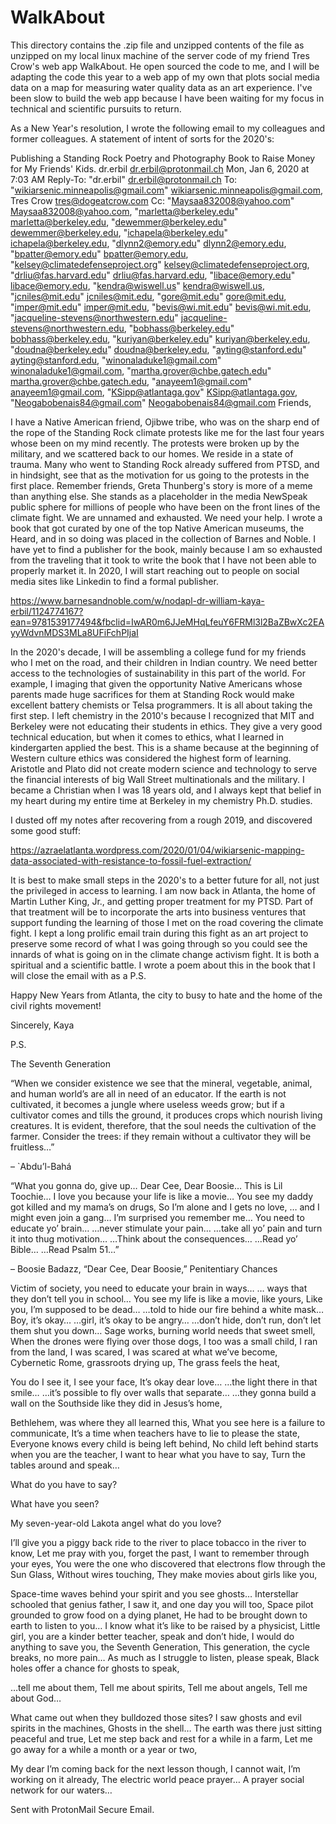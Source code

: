 # WalkAbout

This directory contains the .zip file and unzipped contents of the file as unzipped on my local linux machine of the server 
code of my friend Tres Crow's web app WalkAbout.  He open sourced the code to me, and I will be adapting the code this year
to a web app of my own that plots social media data on a map for measuring water quality data as an art experience.  I've 
been slow to build the web app because I have been waiting for my focus in technical and scientific pursuits to return.

As a New Year's resolution, I wrote the following email to my colleagues and former colleagues.  A statement of intent of sorts
for the 2020's:

Publishing a Standing Rock Poetry and Photography Book to Raise Money for My Friends' Kids.
dr.erbil <dr.erbil@protonmail.ch>	Mon, Jan 6, 2020 at 7:03 AM
Reply-To: "dr.erbil" <dr.erbil@protonmail.ch>
To: "wikiarsenic.minneapolis@gmail.com" <wikiarsenic.minneapolis@gmail.com>, Tres Crow <tres@dogeatcrow.com>
Cc: "Maysaa832008@yahoo.com" <Maysaa832008@yahoo.com>, "marletta@berkeley.edu" <marletta@berkeley.edu>, 
"dewemmer@berkeley.edu" <dewemmer@berkeley.edu>, "ichapela@berkeley.edu" <ichapela@berkeley.edu>, 
"dlynn2@emory.edu" <dlynn2@emory.edu>, "bpatter@emory.edu" <bpatter@emory.edu>, 
"kelsey@climatedefenseproject.org" <kelsey@climatedefenseproject.org>, 
"drliu@fas.harvard.edu" <drliu@fas.harvard.edu>, "libace@emory.edu" <libace@emory.edu>, 
"kendra@wiswell.us" <kendra@wiswell.us>, "jcniles@mit.edu" <jcniles@mit.edu>, "gore@mit.edu" <gore@mit.edu>, 
"imper@mit.edu" <imper@mit.edu>, "bevis@wi.mit.edu" <bevis@wi.mit.edu>, 
"jacqueline-stevens@northwestern.edu" <jacqueline-stevens@northwestern.edu>, 
"bobhass@berkeley.edu" <bobhass@berkeley.edu>, "kuriyan@berkeley.edu" <kuriyan@berkeley.edu>, 
"doudna@berkeley.edu" <doudna@berkeley.edu>, "ayting@stanford.edu" <ayting@stanford.edu>, 
"winonaladuke1@gmail.com" <winonaladuke1@gmail.com>, "martha.grover@chbe.gatech.edu" <martha.grover@chbe.gatech.edu>,
"anayeem1@gmail.com" <anayeem1@gmail.com>, "KSipp@atlantaga.gov" <KSipp@atlantaga.gov>,
"Neogabobenais84@gmail.com" <Neogabobenais84@gmail.com>
Friends,

I have a Native American friend, Ojibwe tribe, who was on the sharp end of the rope of the Standing Rock climate protests
like me for the last four years whose been on my mind recently. The protests were broken up by the military, and we
scattered back to our homes. We reside in a state of trauma. Many who went to Standing Rock already suffered from PTSD,
and in hindsight, see that as the motivation for us going to the protests in the first place. Remember friends,
Greta Thunberg's story is more of a meme than anything else. She stands as a placeholder in the media NewSpeak
public sphere for millions of people who have been on the front lines of the climate fight. We are unnamed and exhausted.
We need your help. I wrote a book that got curated by one of the top Native American museums, the Heard,
and in so doing was placed in the collection of Barnes and Noble. I have yet to find a publisher for the book,
mainly because I am so exhausted from the traveling that it took to write the book that I have not been able to
properly market it. In 2020, I will start reaching out to people on social media sites like Linkedin to find a
formal publisher.

https://www.barnesandnoble.com/w/nodapl-dr-william-kaya-erbil/1124774167?ean=9781539177494&fbclid=IwAR0m6JJeMHqLfeuY6FRMl3l2BaZBwXc2EAyyWdvnMDS3MLa8UFiFchPIjaI

In the 2020's decade, I will be assembling a college fund for my friends who I met on the road, and their children in
Indian country.  We need better access to the technologies of sustainability in this part of the world.  For example,
I imaging that given the opportunity Native Americans whose parents made huge sacrifices for them at Standing Rock 
would make excellent battery chemists or Telsa programmers.  It is all about taking the first step.  I left chemistry
in the 2010's because I recognized that MIT and Berkeley were not educating their students in ethics.  They give a very
good technical education, but when it comes to ethics, what I learned in kindergarten applied the best.  This is a 
shame because at the beginning of Western culture ethics was considered the highest form of learning.  Aristotle and
Plato did not create modern science and technology to serve the financial interests of big Wall Street multinationals
and the military.  I became a Christian when I was 18 years old, and I always kept that belief in my heart during my
entire time at Berkeley in my chemistry Ph.D. studies. 

I dusted off my notes after recovering from a rough 2019, and discovered some good stuff:

https://azraelatlanta.wordpress.com/2020/01/04/wikiarsenic-mapping-data-associated-with-resistance-to-fossil-fuel-extraction/

It is best to make small steps in the 2020's to a better future for all, not just the privileged in access to learning.
I am now back in Atlanta, the home of Martin Luther King, Jr., and getting proper treatment for my PTSD. 
Part of that treatment will be to incorporate the arts into business ventures that support funding the learning of 
those I met on the road covering the climate fight.  I kept a long prolific email train during this fight as an art
project to preserve some record of what I was going through so you could see the innards of what is going on in the 
climate change activism fight.  It is both a spiritual and a scientific battle.  I wrote a poem about this in the
book that I will close the email with as a P.S. 

Happy New Years from Atlanta, the city to busy to hate and the home of the civil rights movement!

Sincerely,
Kaya

P.S.

The Seventh Generation

“When we consider existence we see that the mineral, vegetable, animal, and human world’s are all in need of an 
educator. If the earth is not cultivated, it becomes a jungle where useless weeds grow; but if a cultivator comes
and tills the ground, it produces crops which nourish living creatures. It is evident, therefore, that the soul needs
the cultivation of the farmer. Consider the trees: if they remain without a cultivator they will be fruitless…” 

– `Abdu’l-Bahá

“What you gonna do, give up… Dear Cee, Dear Boosie… This is Lil Toochie… I love you because your life is like a movie… 
You see my daddy got killed and my mama’s on drugs, So I’m alone and I gets no love, … and I might even join a gang… 
I’m surprised you remember me… You need to educate yo’ brain… …never stimulate your pain… …take all yo’ pain and turn
it into thug motivation… …Think about the consequences… …Read yo’ Bible… …Read Psalm 51…” 

– Boosie Badazz, “Dear Cee, Dear Boosie,” Penitentiary Chances

Victim of society, you need to educate your brain in ways…
… ways that they don’t tell you in school…
You see my life is like a movie, like yours,
Like you, I’m supposed to be dead…
…told to hide our fire behind a white mask…
Boy, it’s okay…
…girl, it’s okay to be angry…
…don’t hide, don’t run, don’t let them shut you down…
Sage works, burning world needs that sweet smell,
When the drones were flying over those dogs,
I too was a small child, I ran from the land,
I was scared, I was scared at what we’ve become,
Cybernetic Rome, grassroots drying up,
The grass feels the heat,

You do I see it, I see your face,
It’s okay dear love…
…the light there in that smile…
…it’s possible to fly over walls that separate…
…they gonna build a wall on the
          Southside like they did in Jesus’s home,

Bethlehem, was where they all learned this,
What you see here is a failure to communicate,
It’s a time when teachers have to lie to please the state,
Everyone knows every child is being left behind,
No child left behind starts when you are the teacher,
I want to hear what you have to say,
Turn the tables around and speak…

What do you have to say?

What have you seen?

My seven-year-old Lakota angel what do you love?

I’ll give you a piggy back ride to the river to place tobacco in the river to know,
Let me pray with you, forget the past,
I want to remember through your eyes,
You were the one who discovered that electrons flow through the Sun Glass,
Without wires touching,
They make movies about girls like you,

Space-time waves behind your spirit and you see ghosts…
Interstellar schooled that genius father,
I saw it, and one day you will too,
Space pilot grounded to grow food on a dying planet,
He had to be brought down to earth to listen to you…
I know what it’s like to be raised by a physicist,
Little girl, you are a kinder better teacher, speak and don’t hide,
I would do anything to save you, the Seventh Generation,
This generation, the cycle breaks, no more pain…
As much as I struggle to listen, please speak,
Black holes offer a chance for ghosts to speak,

…tell me about them,
Tell me about spirits,
Tell me about angels,
Tell me about God…

What came out when they bulldozed those sites?
I saw ghosts and evil spirits in the machines,
Ghosts in the shell…
The earth was there just sitting peaceful and true,
Let me step back and rest for a while in a farm,
Let me go away for a while a month or a year or two,

My dear I’m coming back for the next lesson though,
I cannot wait, I’m working on it already,
The electric world peace prayer…
A prayer social network for our waters…

Sent with ProtonMail Secure Email.
